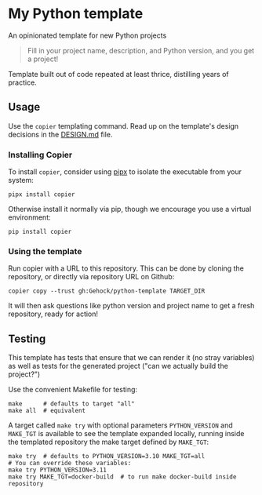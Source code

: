 # My Python template

An opinionated template for new Python projects

> Fill in your project name, description, and Python version, and you get a project!

Template built out of code repeated at least thrice, distilling years of practice.

## Usage

Use the `copier` templating command.
Read up on the template's design decisions in the [DESIGN.md](./DESIGN.md) file.

### Installing Copier

To install `copier`, consider using [pipx](https://pypa.github.io/pipx/)
to isolate the executable from your system:

```shell
pipx install copier
```

Otherwise install it normally via pip, though we encourage you use a virtual
environment:

```shell
pip install copier
```

### Using the template

Run copier with a URL to this repository. This can be done by cloning the
repository, or directly via repository URL on Github:

```shell
copier copy --trust gh:Gehock/python-template TARGET_DIR
```

It will then ask questions like python version and project name to get a fresh
repository, ready for action!

## Testing

This template has tests that ensure that we can render it (no stray
variables) as well as tests for the generated project ("can we
actually build the project?")

Use the convenient Makefile for testing:

```shell
make      # defaults to target "all"
make all  # equivalent
```

A target called `make try` with optional parameters `PYTHON_VERSION` and
`MAKE_TGT` is available to see the template expanded locally, running inside the
templated repository the make target defined by `MAKE_TGT`:

```shell
make try  # defaults to PYTHON_VERSION=3.10 MAKE_TGT=all
# You can override these variables:
make try PYTHON_VERSION=3.11
make try MAKE_TGT=docker-build  # to run make docker-build inside repository
```

